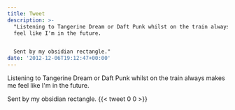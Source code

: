 ```yaml
---
title: Tweet
description: >-
  "Listening to Tangerine Dream or Daft Punk whilst on the train always makes me
  feel like I'm in the future. 


  Sent by my obsidian rectangle."
date: '2012-12-06T19:12:47+00:00'
---
```

Listening to Tangerine Dream or Daft Punk whilst on the train always makes me feel like I'm in the future. 

Sent by my obsidian rectangle.
      {{< tweet 0 0 >}}
    
